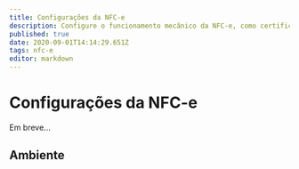 ```yaml
---
title: Configurações da NFC-e
description: Configure o funcionamento mecânico da NFC-e, como certificado digital, série, etc.
published: true
date: 2020-09-01T14:14:29.651Z
tags: nfc-e
editor: markdown
---
```


# Configurações da NFC-e

Em breve...

## Ambiente
